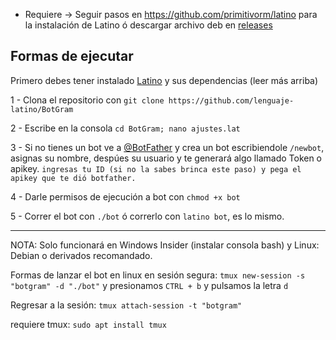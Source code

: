 - Requiere -> Seguir pasos en https://github.com/primitivorm/latino para la instalación de Latino ó descargar archivo deb en [releases](https://github.com/primitivorm/latino/releases)


## Formas de ejecutar
Primero debes tener instalado [Latino](https://github.com/primitivorm/latino) y sus dependencias (leer más arriba)

1 - Clona el repositorio con `git clone https://github.com/lenguaje-latino/BotGram`

2 - Escribe en la consola `cd BotGram; nano ajustes.lat`

3 - Si no tienes un bot ve a [@BotFather](https://telegram.me/botfather) y crea un bot escribiendole `/newbot`, asignas su nombre, despúes su usuario y te generará algo llamado Token o apikey. `ingresas tu ID (si no la sabes brinca este paso) y pega el apikey que te dió botfather.`

4 - Darle permisos de ejecución a bot con `chmod +x bot`

5 - Correr el bot con `./bot` ó correrlo con `latino bot`, es lo mismo.

-------------------------------------------------

NOTA: Solo funcionará en Windows Insider (instalar consola bash) y Linux: Debian o derivados recomandado.

Formas de lanzar el bot en linux en sesión segura:
`tmux new-session -s "botgram" -d "./bot"` y presionamos `CTRL + b` y pulsamos la letra `d`

Regresar a la sesión:
`tmux attach-session -t "botgram"`

requiere tmux: `sudo apt install tmux`
